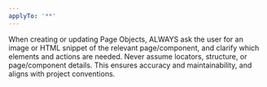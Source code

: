 ```yaml
---
applyTo: '**'
---
```


When creating or updating Page Objects, ALWAYS ask the user for an image or HTML snippet of the relevant page/component, and clarify which elements and actions are needed. Never assume locators, structure, or page/component details. This ensures accuracy and maintainability, and aligns with project conventions.